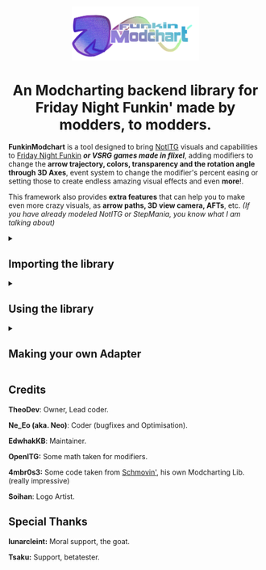<p align="center">
  <div align="center">
    <img src="github/imagotipo.png" alt="17Undertoaderos Logo" style="width:50%; height:auto;"/>
  </div>

  <h1 align="center">An Modcharting backend library for Friday Night Funkin' made by modders, to modders.</h1>
</p>

**FunkinModchart** is a tool designed to bring [NotITG](https://www.noti.tg/) visuals and capabilities to [Friday Night Funkin](https://ninja-muffin24.itch.io/funkin) ***or VSRG games made in flixel***, adding modifiers to change the **arrow trajectory, colors, transparency and the  rotation angle through 3D Axes**, event system to change the modifier's percent easing or setting those to create endless amazing visual effects and even **more**!.

This framework also provides **extra features** that can help you to make even more crazy visuals, as **arrow paths, 3D view camera, AFTs**, etc. *(If you have already modeled NotITG or StepMania, you know what I am talking about)*

<details>
<summary><h2>Importing the library</h2></summary>

This library currently has support for multiple Friday Night Funkin' engines, such as [Codename Engine](https://codename-engine.com), [Psych Engine](https://github.com/ShadowMario/FNF-PsychEngine) and [FPS Plus](https://github.com/ThatRozebudDude/FPS-Plus-Public) click [here](https://github.com/TheoDevelops/FunkinModchart/blob/main/SUPPORT.md) for more information, and only takes a couple of lines of code to import it:

#### Go to your project and open `Project.xml`
At the bottom of where the haxelib section is, paste this code.
```xml
<haxedef name="FM_ENGINE" value="YOUR_ENGINE"/>
<haxedef name="FM_ENGINE_VERSION" value="ENGINE_VERSION"/>

<haxelib name="funkin-modchart" />
<haxeflag name="--macro" value="modchart.backend.macros.Macro.includeFiles()"/>
```

Fill in the definitions with your engine name and version using the [format](https://github.com/TheoDevelops/FunkinModchart/blob/main/SUPPORT.md) mentioned.

And if you did everything good, it should compile and work normal !

</details>

<details>
<summary><h2>Using the library</h2></summary>

This is the easiest thing, you only have to do a couple of steps for add the modchart instance to a song.

#### Import `modchart.Manager`
And then make an instance of it, and add it to the state.

```haxe
var funkin_modchart_instance:Manager = new Manager();
// On your create function.
add(funkin_modchart_instance);
```

This can be done via haxe scripts or source code, and will soon be possible in PsychLua for `PSYCH` as well.

Make sure that at the time you create the instance, the notes and strums were already generated.
This now all the stuff should be working, do your stuff now.

#### Making a Modchart
First, you should know all the modcharting functions, check them [here](https://github.com/TheoDevelops/FunkinModchart/blob/main/DOC.md).
To make a modchart you don't necessarily have to follow instructions, it's a matter of experimenting with the modifiers and all the functions that FunkinModchart offers, although previous experience with The Mirin Template and NotITG would help you design a good modchart more easily.

</details>

<details>
<summary><h2>Making your own Adapter</h2></summary>

An **Adapter** is a wrapper class which contains all the methods required by the modchart manager to work.
Before you make the Adapter for your Friday Night Funkin' Engine or your VSRG game, there are 2 requirements.

### Your game should be made in HaxeFlixel
I think this obvious since this was originally made for only **Friday Night Funkin'** engines, but just in case.
### Your arrows, receptors and holds needs to be a FlxSprite
FunkinModchart uses a group of custom renderers that takes a **FlxSprite** as input, so you can't use this tool if your arrow system is based on **3D Sprites** or complex graphic rendering.

To make your own Adapter, read [read the methods of the interface](/modchart/standalone/IAdapter.hx), with a little analysis, you will understand how to make your own adapters.
If you have not understood correctly, [you can rely on existing adapters](/modchart/standalone/adapters/).

The name of your adapter class will be the name required in the "FM_ENGINE" define.
One more thing you should keep in mind is that the class name must begin with a capital letter, and all other characters must begin with lowercase.

In case you want to rewrite the adapter when the game is running, you can do so. (can be useful for editors or viewing modcharts outside of the playing field).
</details>

## Credits
**TheoDev**: Owner, Lead coder.

**Ne_Eo (aka. Neo)**: Coder (bugfixes and Optimisation).

**EdwhakKB**: Maintainer.

**OpenITG:** Some math taken for modifiers.

**4mbr0s3:** Some code taken from [Schmovin'](https://github.com/4mbr0s3-2/Schmovin), his own Modcharting Lib. (really impressive)

**Soihan**: Logo Artist.

## Special Thanks

**lunarcleint:** Moral support, the goat.

**Tsaku:** Support, betatester.
